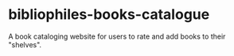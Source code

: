 # bibliophiles-books-catalogue
A book cataloging website for users to rate and add books to their "shelves".

